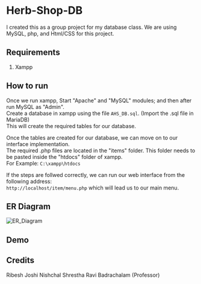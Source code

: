 # Herb-Shop-DB
I created this as a group project for my database class. We are using MySQL, php, and Html/CSS for this project.

## Requirements  
1. Xampp

## How to run  
Once we run xampp, Start "Apache" and "MySQL" modules; and then after run MySQL as "Admin".  
Create a database in xampp using the file ```AHS_DB.sql```. (Import the .sql file in MariaDB)  
This will create the required tables for our database.  

Once the tables are created for our database, we can move on to our interface implementation.  
The required .php files are located in the "items" folder. This folder needs to be pasted inside the "htdocs" folder of xampp.  
For Example: ```C:\xampp\htdocs```  

If the steps are follwed correctly, we can run our web interface from the following address:  
```http://localhost/item/menu.php``` which will lead us to our main menu.

## ER Diagram
![ER_Diagram](img/ER_Diagram)

## Demo


## Credits
Ribesh Joshi
Nishchal Shrestha
Ravi Badrachalam (Professor)


